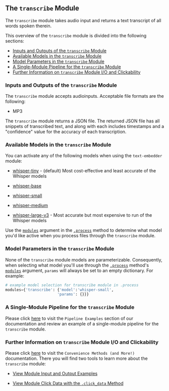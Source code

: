 ## The `transcribe` Module

The `transcribe` module takes audio input and returns a text transcript of all words spoken therein.

This overview of the `transcribe` module is divided into the following sections:

- [Inputs and Outputs of the `transcribe` Module](#inputs-and-outputs-of-the-transcribe-module)
- [Available Models in the `transcribe` Module](#available-models-in-the-transcribe-module)
- [Model Parameters in the `transcribe` Module](#model-parameters-in-the-transcribe-module)
- [A Single-Module Pipeline for the `transcribe` Module](#a-single-module-pipeline-for-the-transcribe-module)
- [Further Information on `transcribe` Module I/O and Clickability](#further-information-on-transcribe-module-i/o-and-clickability)

### Inputs and Outputs of the `transcribe` Module

The `transcribe` module accepts audioinputs. Acceptable file formats are the following:

- MP3

The `transcribe` module returns a JSON file. The returned JSON file has all snippets of transcribed text, and along with each includes timestamps and a "confidence" value for the accuracy of each transcription.

### Available Models in the `transcribe` Module

You can activate any of the following models when using the `text-embedder` module:

- [whisper-tiny](https://huggingface.co/openai/whisper-tiny) - (default) Most cost-effective and least accurate of the Whisper models

- [whisper-base](https://huggingface.co/openai/whisper-base)

- [whisper-small](https://huggingface.co/openai/whisper-small)

- [whisper-medium](https://huggingface.co/openai/whisper-medium)

- [whisper-large-v3](https://huggingface.co/openai/whisper-large-v3) - Most accurate but most expensive to run of the Whisper models

Use the [`modules`](../../system/parameters_processing_files_through_pipelines/process_method.md#selecting-models-via-the-modules-argument) argument in the [`.process`](../../system/parameters_processing_files_through_pipelines/process_method.md) method to determine what model you'd like active when you process files through the `transcribe` module.

### Model Parameters in the `transcribe` Module

None of the `transcribe` module models are parameterizable. Consequently, when selecting what model you'll use through the [`.process`](../../system/parameters_processing_files_through_pipelines/process_method.md) method's [`modules`](../../system/parameters_processing_files_through_pipelines/process_method.md#selecting-models-via-the-modules-argument) argument, `params` will always be set to an empty dictionary. For example:

```python
# example model selection for transcribe module in .process
modules={'transcribe': {'model':'whisper-small',
                       'params': {}}}
```

### A Single-Module Pipeline for the `transcribe` Module

Please click [here](../../examples/single_module_pipelines/single_transcribe.md) to visit the `Pipeline Examples` section of our documentation and review an example of a single-module pipeline for the `transcribe` module.

### Further Information on `transcribe` Module I/O and Clickability

Please click [here](../../system/convenience_methods/convenience_methods.md) to visit the `Convenience Methods (and More!)` documentation. There you will find two tools to learn more about the `transcribe` module:

- [View Module Input and Output Examples](../../system/convenience_methods/convenience_methods.md#view-module-input-and-output-examples)

- [View Module Click Data with the `.click_data` Method](../../system/convenience_methods/convenience_methods.md#view-module-click-data-with-the-.click_data-method)
